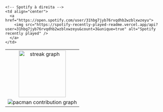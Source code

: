 <table>
  <tr>
    <!-- Streak à esquerda -->
    <td align="center">
      <img src="https://streak-stats.demolab.com?user=drygs&locale=en&mode=daily&theme=aura&hide_border=true&border_radius=5&date_format=j%20M%5B%20Y%5D&order=3" height="150" alt="streak graph" />
    </td>

    <!-- Spotify à direita -->
    <td align="center">
      <a href="https://open.spotify.com/user/31hbg7jyb76rvqdhb2wzblxwzeyu">
        <img src="https://spotify-recently-played-readme.vercel.app/api?user=31hbg7jyb76rvqdhb2wzblxwzeyu&count=3&unique=true" alt="Spotify recently played" />
      </a>
    </td>
  </tr>

  <!-- Pacman embaixo, ocupando as duas colunas -->
  <tr>
    <td colspan="2" align="center">
      <img alt="pacman contribution graph" src="https://raw.githubusercontent.com/drygs/drygs/output/pacman-contribution-graph.svg" />
    </td>
  </tr>
</table>

